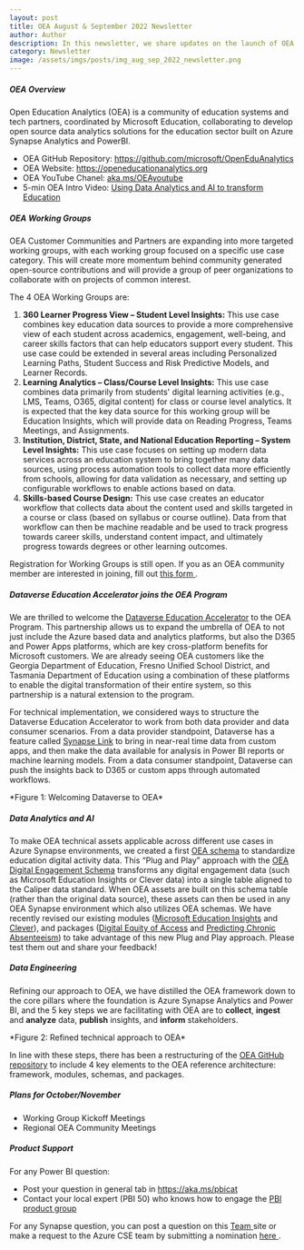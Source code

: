 ```yaml
---
layout: post
title: OEA August & September 2022 Newsletter
author: Author
description: In this newsletter, we share updates on the launch of OEA Community Working Groups and the Dataverse Education Accelerator.
category: Newsletter
image: /assets/imgs/posts/img_aug_sep_2022_newsletter.png
---
```


##### OEA Overview

Open Education Analytics (OEA) is a community of education systems and tech partners, coordinated by Microsoft Education, collaborating to develop open source data analytics solutions for the education sector built on Azure Synapse Analytics and PowerBI.  

- OEA GitHub Repository: <a href="https://github.com/microsoft/OpenEduAnalytics" target="_blank">https://github.com/microsoft/OpenEduAnalytics</a>
- OEA Website: <a href="https://openeducationanalytics.org" target="_blank">https://openeducationanalytics.org </a>
- OEA YouTube Chanel: <a href="aka.ms/OEAyoutube" target="_blank">aka.ms/OEAyoutube </a>
- 5-min OEA Intro Video: <a href="https://www.youtube.com/watch?v=E0kmtQKRzTc" target="_blank">Using Data Analytics and AI to transform Education </a>

##### OEA Working Groups
OEA Customer Communities and Partners are expanding into more targeted working groups, with each working group focused on a specific use case category. This will create more momentum behind community generated open-source contributions and will provide a group of peer organizations to collaborate with on projects of common interest. 

The 4 OEA Working Groups are:

1.	**360 Learner Progress View – Student Level Insights:** This use case combines key education data sources to provide a more comprehensive view of each student across academics, engagement, well-being, and career skills factors that can help educators support every student. This use case could be extended in several areas including Personalized Learning Paths, Student Success and Risk Predictive Models, and Learner Records.
2.	**Learning Analytics – Class/Course Level Insights:** This use case combines data primarily from students' digital learning activities (e.g., LMS, Teams, O365, digital content) for class or course level analytics. It is expected that the key data source for this working group will be Education Insights, which will provide data on Reading Progress, Teams Meetings, and Assignments.
3.	**Institution, District, State, and National Education Reporting – System Level Insights:** This use case focuses on setting up modern data services across an education system to bring together many data sources, using process automation tools to collect data more efficiently from schools, allowing for data validation as necessary, and setting up configurable workflows to enable actions based on data.  
4.	**Skills-based Course Design:** This use case creates an educator workflow that collects data about the content used and skills targeted in a course or class (based on syllabus or course outline). Data from that workflow can then be machine readable and be used to track progress towards career skills, understand content impact, and ultimately progress towards degrees or other learning outcomes.

Registration for Working Groups is still open. If you as an OEA community member are interested in joining, fill out <a href="https://forms.office.com/pages/responsepage.aspx?id=v4j5cvGGr0GRqy180BHbR8N9dofOqa1PobxBN5c5ZxtUQlozU1hPVE1LQlg3WlJETEpGTFVROVFERi4u" target="_blank">this form </a>.

##### Dataverse Education Accelerator joins the OEA Program
We are thrilled to welcome the <a href="https://learn.microsoft.com/en-us/dynamics365/industry/accelerators/edu-overview" target="_blank">Dataverse Education Accelerator</a> to the OEA Program. This partnership allows us to expand the umbrella of OEA to not just include the Azure based data and analytics platforms, but also the D365 and Power Apps platforms, which are key cross-platform benefits for Microsoft customers. We are already seeing OEA customers like the Georgia Department of Education, Fresno Unified School District, and Tasmania Department of Education using a combination of these platforms to enable the digital transformation of their entire system, so this partnership is a natural extension to the program. 

For technical implementation, we considered ways to structure the Dataverse Education Accelerator to work from both data provider and data consumer scenarios. From a data provider standpoint, Dataverse has a feature called <a href="https://learn.microsoft.com/en-us/power-apps/maker/data-platform/azure-synapse-link-synapse" target="_blank">Synapse Link</a> to bring in near-real time data from custom apps, and then make the data available for analysis in Power BI reports or machine learning models. From a data consumer standpoint, Dataverse can push the insights back to D365 or custom apps through automated workflows.

<div class="container-wrapper text-center">
   <img src="{{ site.baseurl }}/assets/imgs/posts/img_welcoming_dataverse.png" class="img-fluid w-100" alt="" />
</div>
*Figure 1: Welcoming Dataverse to OEA*

##### Data Analytics and AI
To make OEA technical assets applicable across different use cases in Azure Synapse environments, we created a first <a href="https://github.com/microsoft/OpenEduAnalytics/tree/main/schemas" target="_blank">OEA schema</a> to standardize education digital activity data. This “Plug and Play” approach with the <a href="https://github.com/microsoft/OpenEduAnalytics/tree/main/schemas/schema_catalog/Digital_Engagement_Schema" target="_blank">OEA Digital Engagement Schema</a> transforms any digital engagement data (such as Microsoft Education Insights or Clever data) into a single table aligned to the Caliper data standard. When OEA assets are built on this schema table (rather than the original data source), these assets can then be used in any OEA Synapse environment which also utilizes OEA schemas. 
We have recently revised our existing modules (<a href="https://github.com/microsoft/OpenEduAnalytics/tree/main/modules/module_catalog/Microsoft_Education_Insights" target="_blank">Microsoft Education Insights</a> and <a href="https://github.com/microsoft/OpenEduAnalytics/tree/main/modules/module_catalog/Clever" target="_blank">Clever</a>), and packages (<a href="https://github.com/microsoft/OpenEduAnalytics/tree/main/packages/package_catalog/Digital_Equity_of_Access" target="_blank">Digital Equity of Access</a> and <a href="https://github.com/microsoft/OpenEduAnalytics/tree/main/packages/package_catalog/Predicting_Chronic_Absenteeism" target="_blank">Predicting Chronic Absenteeism</a>) to take advantage of this new Plug and Play approach. Please test them out and share your feedback!


##### Data Engineering
Refining our approach to OEA, we have distilled the OEA framework down to the core pillars where the foundation is Azure Synapse Analytics and Power BI, and the 5 key steps we are facilitating with OEA are to **collect**, **ingest** and **analyze** data, **publish** insights, and **inform** stakeholders.

<div class="container-wrapper text-center">
   <img src="{{ site.baseurl }}/assets/imgs/posts/img_refined_technical_approach.png" class="img-fluid w-100" alt="" />
</div>
*Figure 2: Refined technical approach to OEA*

In line with these steps, there has been a restructuring of the <a href="https://github.com/microsoft/OpenEduAnalytics" target="_blank">OEA GitHub repository</a> to include 4 key elements to the OEA reference architecture: framework, modules, schemas, and packages. 


##### Plans for October/November
- Working Group Kickoff Meetings
- Regional OEA Community Meetings

##### Product Support
For any Power BI question: 
- Post your question in general tab in <a href="https://aka.ms/pbicat " target="_blank">https://aka.ms/pbicat</a> 
- Contact your local expert (PBI 50) who knows how to engage the <a href="https://microsoft.sharepoint.com/teams/PBICATPortal/SitePages/Marquee.aspx?historyId=7BAF2FC2-4543-493C-AFD2-AD4E0B5FC64E&contentId=91DD67E2-07DE-4E4C-B73E-37986385CC2C" target="_blank"> PBI product group</a> 
 
For any Synapse question, you can post a question on this <a href="https://teams.microsoft.com/_?tenantId=72f988bf-86f1-41af-91ab-2d7cd011db47#/l/team/19:UgZ55PTYhXk7xj7T2luIBIuSJcy6RzWlm2fbfx4VSZ01@thread.tacv2/conversations?groupId=c89b27d7-91c1-4cc7-aa61-c6633c2e3904&tenantId=72f988bf-86f1-41af-91ab-2d7cd011db47&deeplinkId=06305baa-bf49-4071-b43f-9433c36462c6
" target="_blank">Team </a>  site or make a request to the Azure CSE team by submitting a nomination <a href="https://microsoft.sharepoint.com/teams/SynapseCSE/SitePages/Engage-Azure-Synapse-CSE.aspx" target="_blank">here </a>.
